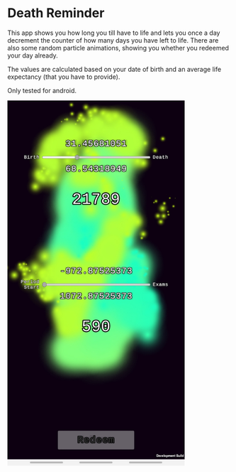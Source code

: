 # Death Reminder
This app shows you how long you till have to life and lets you once a day decrement the counter of how many days you have left to life. There are also some random particle animations, showing you whether you redeemed your day already.

The values are calculated based on your date of birth and an average life expectancy (that you have to provide).

Only tested for android.

<img src="DeathTimer.jpg" alt="image" width="400"/>
